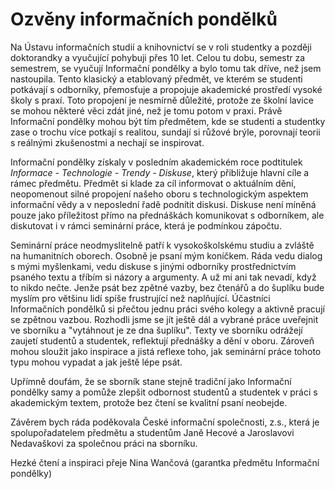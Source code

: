 # Ozvěny informačních pondělků

Na Ústavu informačních studií a knihovnictví se v roli studentky a později doktorandky a vyučující pohybuji přes 10 let. Celou tu dobu, semestr za semestrem, se vyučují Informační pondělky a bylo tomu tak dříve, než jsem nastoupila. Tento klasický a etablovaný předmět, ve kterém se studenti potkávají s odborníky, přemosťuje a propojuje akademické prostředí vysoké školy s praxí. Toto propojení je nesmírně důležité, protože ze školní lavice se mohou některé věci zdát jiné, než je tomu potom v praxi. Právě Informační pondělky mohou být tím předmětem, kde se studenti a studentky zase o trochu více potkají s realitou, sundají si růžové brýle, porovnají teorii s reálnými zkušenostmi a nechají se inspirovat.

Informační pondělky získaly v posledním akademickém roce podtitulek *Informace - Technologie - Trendy - Diskuse*, který přibližuje hlavní cíle a rámec předmětu. Předmět si klade za cíl informovat o aktuálním dění, neopomenout silné propojení našeho oboru s technologickým aspektem informační vědy a v neposlední řadě podnítit diskusi. Diskuse není míněná pouze jako příležitost přímo na přednáškách komunikovat s odborníkem, ale diskutovat i v rámci seminární práce, která je podmínkou zápočtu.

Seminární práce neodmyslitelně patří k vysokoškolskému studiu a zvláště na humanitních oborech. Osobně je psaní mým koníčkem. Ráda vedu dialog s mými myšlenkami, vedu diskuse s jinými odborníky prostřednictvím psaného textu a tříbím si názory a argumenty. A už mi ani tak nevadí, když to nikdo nečte. Jenže psát bez zpětné vazby, bez čtenářů a do šuplíku bude myslím pro většinu lidí spíše frustrující než naplňující. Účastníci Informačních pondělků si přečtou jednu práci svého kolegy a aktivně pracují se zpětnou vazbou. Rozhodli jsme se jít ještě dál a vybrané práce uveřejnit ve sborníku a "vytáhnout je ze dna šuplíku". Texty ve sborníku odrážejí zaujetí studentů a studentek, reflektují přednášky a dění v oboru. Zároveň mohou sloužit jako inspirace a jistá reflexe toho, jak seminární práce tohoto typu mohou vypadat a jak ještě lépe psát.

Upřímně doufám, že se sborník stane stejně tradiční jako Informační pondělky samy a pomůže zlepšit odbornost studentů a studentek v práci s akademickým textem, protože bez čtení se kvalitní psaní neobejde.

Závěrem bych ráda poděkovala České informační společnosti, z.s., která je spolupořadatelem předmětu a studentům Janě Hecové a Jaroslavovi Nedavaškovi za společnou práci na sborníku.

Hezké čtení a inspiraci přeje Nina Wančová (garantka předmětu Informační pondělky)

